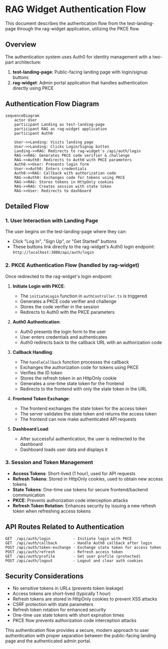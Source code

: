 # RAG Widget Authentication Flow

This document describes the authentication flow from the test-landing-page through the rag-widget application, utilizing the PKCE flow.

## Overview

The authentication system uses Auth0 for identity management with a two-part architecture:
1. **test-landing-page**: Public-facing landing page with login/signup buttons
2. **rag-widget**: Admin portal application that handles authentication directly using PKCE

## Authentication Flow Diagram

```mermaid
sequenceDiagram
    actor User
    participant Landing as test-landing-page
    participant RAG as rag-widget application
    participant Auth0
    
    User->>Landing: Visits landing page
    User->>Landing: Clicks Login/Signup button
    Landing->>RAG: Redirects to rag-widget's /api/auth/login
    RAG->>RAG: Generates PKCE code verifier & challenge
    RAG->>Auth0: Redirects to Auth0 with PKCE parameters
    Auth0->>User: Presents login form
    User->>Auth0: Enters credentials
    Auth0->>RAG: Callback with authorization code
    RAG->>Auth0: Exchanges code for tokens using PKCE
    RAG->>RAG: Stores tokens in HttpOnly cookies
    RAG->>RAG: Creates session with state token
    RAG->>User: Redirects to dashboard
```

## Detailed Flow

### 1. User Interaction with Landing Page

The user begins on the test-landing-page where they can:
- Click "Log In", "Sign Up", or "Get Started" buttons
- These buttons link directly to the rag-widget's Auth0 login endpoint: `http://localhost:3000/api/auth/login`

### 2. PKCE Authentication Flow (handled by rag-widget)

Once redirected to the rag-widget's login endpoint:

1. **Initiate Login with PKCE**:
   - The `initiateLogin` function in `authController.ts` is triggered
   - Generates a PKCE code verifier and challenge
   - Stores the code verifier in the session
   - Redirects to Auth0 with the PKCE parameters

2. **Auth0 Authentication**:
   - Auth0 presents the login form to the user
   - User enters credentials and authenticates
   - Auth0 redirects back to the callback URL with an authorization code

3. **Callback Handling**:
   - The `handleCallback` function processes the callback
   - Exchanges the authorization code for tokens using PKCE
   - Verifies the ID token
   - Stores the refresh token in an HttpOnly cookie
   - Generates a one-time state token for the frontend
   - Redirects to the frontend with only the state token in the URL

4. **Frontend Token Exchange**:
   - The frontend exchanges the state token for the access token
   - The server validates the state token and returns the access token
   - The frontend can now make authenticated API requests

5. **Dashboard Load**:
   - After successful authentication, the user is redirected to the dashboard
   - Dashboard loads user data and displays it

### 3. Session and Token Management

- **Access Tokens**: Short-lived (1 hour), used for API requests
- **Refresh Tokens**: Stored in HttpOnly cookies, used to obtain new access tokens
- **State Tokens**: One-time use tokens for secure frontend/backend communication
- **PKCE**: Prevents authorization code interception attacks
- **Refresh Token Rotation**: Enhances security by issuing a new refresh token when refreshing access tokens

## API Routes Related to Authentication

```
GET  /api/auth/login          - Initiate login with PKCE
GET  /api/auth/callback       - Handle Auth0 callback after login
POST /api/auth/token-exchange - Exchange state token for access token
POST /api/auth/refresh        - Refresh access token
GET  /api/auth/profile        - Get user profile (protected)
POST /api/auth/logout         - Logout and clear auth cookies
```

## Security Considerations

- No sensitive tokens in URLs (prevents token leakage)
- Access tokens are short-lived (typically 1 hour)
- Refresh tokens are stored in HttpOnly cookies to prevent XSS attacks
- CSRF protection with state parameters
- Refresh token rotation for enhanced security
- One-time use state tokens with short expiration times
- PKCE flow prevents authorization code interception attacks

This authentication flow provides a secure, modern approach to user authentication with proper separation between the public-facing landing page and the authenticated admin portal.